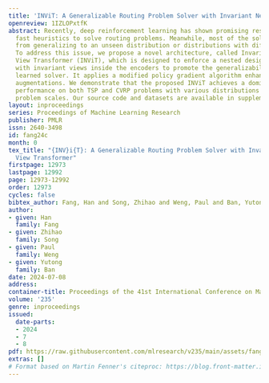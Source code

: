 ```yaml
---
title: 'INViT: A Generalizable Routing Problem Solver with Invariant Nested View Transformer'
openreview: 1IZLOPxtfK
abstract: Recently, deep reinforcement learning has shown promising results for learning
  fast heuristics to solve routing problems. Meanwhile, most of the solvers suffer
  from generalizing to an unseen distribution or distributions with different scales.
  To address this issue, we propose a novel architecture, called Invariant Nested
  View Transformer (INViT), which is designed to enforce a nested design together
  with invariant views inside the encoders to promote the generalizability of the
  learned solver. It applies a modified policy gradient algorithm enhanced with data
  augmentations. We demonstrate that the proposed INViT achieves a dominant generalization
  performance on both TSP and CVRP problems with various distributions and different
  problem scales. Our source code and datasets are available in supplementary materials.
layout: inproceedings
series: Proceedings of Machine Learning Research
publisher: PMLR
issn: 2640-3498
id: fang24c
month: 0
tex_title: "{INV}i{T}: A Generalizable Routing Problem Solver with Invariant Nested
  View Transformer"
firstpage: 12973
lastpage: 12992
page: 12973-12992
order: 12973
cycles: false
bibtex_author: Fang, Han and Song, Zhihao and Weng, Paul and Ban, Yutong
author:
- given: Han
  family: Fang
- given: Zhihao
  family: Song
- given: Paul
  family: Weng
- given: Yutong
  family: Ban
date: 2024-07-08
address:
container-title: Proceedings of the 41st International Conference on Machine Learning
volume: '235'
genre: inproceedings
issued:
  date-parts:
  - 2024
  - 7
  - 8
pdf: https://raw.githubusercontent.com/mlresearch/v235/main/assets/fang24c/fang24c.pdf
extras: []
# Format based on Martin Fenner's citeproc: https://blog.front-matter.io/posts/citeproc-yaml-for-bibliographies/
---
```

